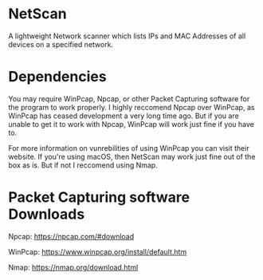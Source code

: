 # NetScan
A lightweight Network scanner which lists IPs and MAC Addresses of all devices on a specified network.




# Dependencies
You may require WinPcap, Npcap, or other Packet Capturing software for the program to work properly. I highly reccomend Npcap over WinPcap, as WinPcap has ceased development a very long time ago. But if you are unable to get it to work with Npcap, WinPcap will work just fine if you have to. 

For more information on vunrebilities of using WinPcap you can visit their website. If you're using macOS, then NetScan may work just fine out of the box as is. But if not I reccomend using Nmap.

# Packet Capturing software Downloads
Npcap: https://npcap.com/#download

WinPcap: https://www.winpcap.org/install/default.htm

Nmap: https://nmap.org/download.html
